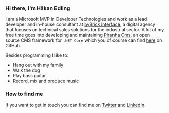 ### Hi there, I'm Håkan Edling

I am a Microsoft MVP in Developer Technologies and work as a lead developer and in-house consultant at [byBrick Interface](https://www.bybrick.se/interface-en/home/), a digital agency that focuses on technical sales solutions for the industrial sector. A lot of my free time goes into developing and maintaining [Piranha Cms](https://piranhacms.org), an open source CMS framework for `.NET Core` which you of course can find [here](https://github.com/PiranhaCMS/piranha.core) on GitHub.

Besides programming I like to:

* Hang out with my family
* Walk the dog
* Play bass guitar
* Record, mix and produce music

### How to find me

If you want to get in touch you can find me on [Twitter](https://twitter.com/tidyui) and [LinkedIn](https://www.linkedin.com/in/hakanedling/).
